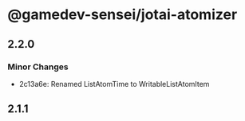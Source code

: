 # @gamedev-sensei/jotai-atomizer

## 2.2.0

### Minor Changes

- 2c13a6e: Renamed ListAtomTime to WritableListAtomItem

## 2.1.1
